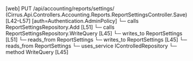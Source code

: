 [web] PUT /api/accounting/reports/settings/  (Cirrus.Api.Controllers.Accounting.Reports.ReportSettingsController.Save)  [L42–L57] [auth=Authentication.AdminPolicy]
  └─ calls ReportSettingsRepository.Add [L51]
  └─ calls ReportSettingsRepository.WriteQuery [L45]
  └─ writes_to ReportSettings [L51]
    └─ reads_from ReportSettings
  └─ writes_to ReportSettings [L45]
    └─ reads_from ReportSettings
  └─ uses_service IControlledRepository<ReportSettings>
    └─ method WriteQuery [L45]

